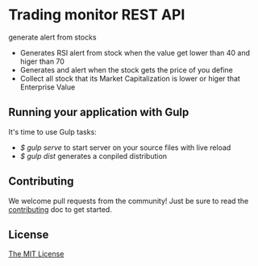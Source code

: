 # Trading monitor REST API

generate alert from stocks

- Generates RSI alert from stock when the value get lower than 40 and higer than 70
- Generates and alert when the stock gets the price of you define
- Collect all stock that its Market Capitalization is lower or higer that Enterprise Value

## Running your application with Gulp

It's time to use Gulp tasks:
- *$ gulp serve* to start server on your source files with live reload
- *$ gulp dist* generates a conpiled distribution

## Contributing
We welcome pull requests from the community! Just be sure to read the [contributing]() doc to get started.

## License
[The MIT License](LICENSE.md)
